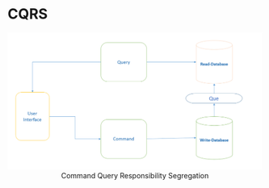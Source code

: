 # CQRS
<p align="center">
  <img  src="https://github.com/okansungur/CQRS/blob/main/cqrs.png"><br/>
  Command Query Responsibility Segregation
</p>
